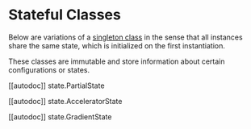 <!--Copyright 2021 The HuggingFace Team. All rights reserved.

Licensed under the Apache License, Version 2.0 (the "License"); you may not use this file except in compliance with
the License. You may obtain a copy of the License at

http://www.apache.org/licenses/LICENSE-2.0

Unless required by applicable law or agreed to in writing, software distributed under the License is distributed on
an "AS IS" BASIS, WITHOUT WARRANTIES OR CONDITIONS OF ANY KIND, either express or implied. See the License for the
specific language governing permissions and limitations under the License.

⚠️ Note that this file is in Markdown but contain specific syntax for our doc-builder (similar to MDX) that may not be
rendered properly in your Markdown viewer.
-->

# Stateful Classes

Below are variations of a [singleton class](https://en.wikipedia.org/wiki/Singleton_pattern) in the sense that all
instances share the same state, which is initialized on the first instantiation.

These classes are immutable and store information about certain configurations or 
states.

[[autodoc]] state.PartialState

[[autodoc]] state.AcceleratorState

[[autodoc]] state.GradientState
